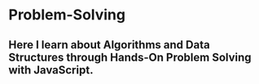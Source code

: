 # Problem-Solving
## Here I learn about Algorithms and Data Structures through Hands-On Problem Solving with JavaScript.
